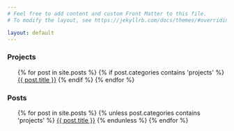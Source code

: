 ```yaml
---
# Feel free to add content and custom Front Matter to this file.
# To modify the layout, see https://jekyllrb.com/docs/themes/#overriding-theme-defaults

layout: default
---
```


<h3>Projects</h3>
<ul>
  {% for post in site.posts %}
    {% if post.categories contains 'projects' %}
      <a href="{{ post.url }}">{{ post.title }}</a>
    {% endif %}
  {% endfor %}
</ul>

<h3>Posts</h3>
<ul>
  {% for post in site.posts %}
    {% unless post.categories contains 'projects' %}
      <a href="{{ post.url }}">{{ post.title }}</a>
    {% endunless %}
  {% endfor %}
</ul>
